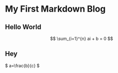 # My First Markdown Blog

## Hello World

$$
\sum_{i=1}^{n} ai + b = 0
$$

## Hey

$ a=\frac{b}{c} $
